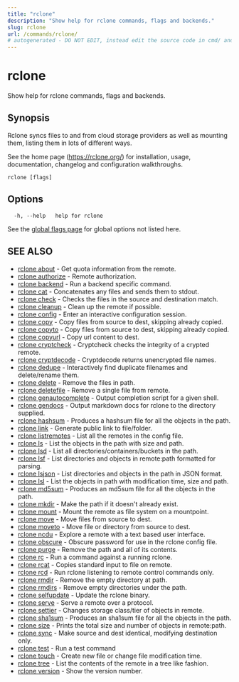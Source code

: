 ```yaml
---
title: "rclone"
description: "Show help for rclone commands, flags and backends."
slug: rclone
url: /commands/rclone/
# autogenerated - DO NOT EDIT, instead edit the source code in cmd/ and as part of making a release run "make commanddocs"
---
```

# rclone

Show help for rclone commands, flags and backends.

## Synopsis


Rclone syncs files to and from cloud storage providers as well as
mounting them, listing them in lots of different ways.

See the home page (https://rclone.org/) for installation, usage,
documentation, changelog and configuration walkthroughs.



```
rclone [flags]
```

## Options

```
  -h, --help   help for rclone
```

See the [global flags page](/flags/) for global options not listed here.

## SEE ALSO

* [rclone about](/commands/rclone_about/)	 - Get quota information from the remote.
* [rclone authorize](/commands/rclone_authorize/)	 - Remote authorization.
* [rclone backend](/commands/rclone_backend/)	 - Run a backend specific command.
* [rclone cat](/commands/rclone_cat/)	 - Concatenates any files and sends them to stdout.
* [rclone check](/commands/rclone_check/)	 - Checks the files in the source and destination match.
* [rclone cleanup](/commands/rclone_cleanup/)	 - Clean up the remote if possible.
* [rclone config](/commands/rclone_config/)	 - Enter an interactive configuration session.
* [rclone copy](/commands/rclone_copy/)	 - Copy files from source to dest, skipping already copied.
* [rclone copyto](/commands/rclone_copyto/)	 - Copy files from source to dest, skipping already copied.
* [rclone copyurl](/commands/rclone_copyurl/)	 - Copy url content to dest.
* [rclone cryptcheck](/commands/rclone_cryptcheck/)	 - Cryptcheck checks the integrity of a crypted remote.
* [rclone cryptdecode](/commands/rclone_cryptdecode/)	 - Cryptdecode returns unencrypted file names.
* [rclone dedupe](/commands/rclone_dedupe/)	 - Interactively find duplicate filenames and delete/rename them.
* [rclone delete](/commands/rclone_delete/)	 - Remove the files in path.
* [rclone deletefile](/commands/rclone_deletefile/)	 - Remove a single file from remote.
* [rclone genautocomplete](/commands/rclone_genautocomplete/)	 - Output completion script for a given shell.
* [rclone gendocs](/commands/rclone_gendocs/)	 - Output markdown docs for rclone to the directory supplied.
* [rclone hashsum](/commands/rclone_hashsum/)	 - Produces a hashsum file for all the objects in the path.
* [rclone link](/commands/rclone_link/)	 - Generate public link to file/folder.
* [rclone listremotes](/commands/rclone_listremotes/)	 - List all the remotes in the config file.
* [rclone ls](/commands/rclone_ls/)	 - List the objects in the path with size and path.
* [rclone lsd](/commands/rclone_lsd/)	 - List all directories/containers/buckets in the path.
* [rclone lsf](/commands/rclone_lsf/)	 - List directories and objects in remote:path formatted for parsing.
* [rclone lsjson](/commands/rclone_lsjson/)	 - List directories and objects in the path in JSON format.
* [rclone lsl](/commands/rclone_lsl/)	 - List the objects in path with modification time, size and path.
* [rclone md5sum](/commands/rclone_md5sum/)	 - Produces an md5sum file for all the objects in the path.
* [rclone mkdir](/commands/rclone_mkdir/)	 - Make the path if it doesn't already exist.
* [rclone mount](/commands/rclone_mount/)	 - Mount the remote as file system on a mountpoint.
* [rclone move](/commands/rclone_move/)	 - Move files from source to dest.
* [rclone moveto](/commands/rclone_moveto/)	 - Move file or directory from source to dest.
* [rclone ncdu](/commands/rclone_ncdu/)	 - Explore a remote with a text based user interface.
* [rclone obscure](/commands/rclone_obscure/)	 - Obscure password for use in the rclone config file.
* [rclone purge](/commands/rclone_purge/)	 - Remove the path and all of its contents.
* [rclone rc](/commands/rclone_rc/)	 - Run a command against a running rclone.
* [rclone rcat](/commands/rclone_rcat/)	 - Copies standard input to file on remote.
* [rclone rcd](/commands/rclone_rcd/)	 - Run rclone listening to remote control commands only.
* [rclone rmdir](/commands/rclone_rmdir/)	 - Remove the empty directory at path.
* [rclone rmdirs](/commands/rclone_rmdirs/)	 - Remove empty directories under the path.
* [rclone selfupdate](/commands/rclone_selfupdate/)	 - Update the rclone binary.
* [rclone serve](/commands/rclone_serve/)	 - Serve a remote over a protocol.
* [rclone settier](/commands/rclone_settier/)	 - Changes storage class/tier of objects in remote.
* [rclone sha1sum](/commands/rclone_sha1sum/)	 - Produces an sha1sum file for all the objects in the path.
* [rclone size](/commands/rclone_size/)	 - Prints the total size and number of objects in remote:path.
* [rclone sync](/commands/rclone_sync/)	 - Make source and dest identical, modifying destination only.
* [rclone test](/commands/rclone_test/)	 - Run a test command
* [rclone touch](/commands/rclone_touch/)	 - Create new file or change file modification time.
* [rclone tree](/commands/rclone_tree/)	 - List the contents of the remote in a tree like fashion.
* [rclone version](/commands/rclone_version/)	 - Show the version number.

